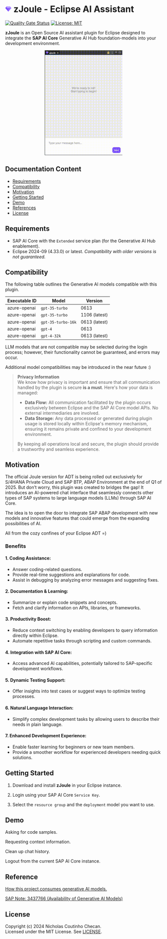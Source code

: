 # <img src="assets/zjoule.png" alt="Intro GIF" width="20"/> zJoule - Eclipse AI Assistant

[![Quality Gate Status](https://sonarcloud.io/api/project_badges/measure?project=The-Nefarious-Developer_zjoule&metric=alert_status&token=e2a58dc0706342532d8d14ae0badfe72fd08ff28)](https://sonarcloud.io/summary/new_code?id=The-Nefarious-Developer_zjoule) 
[![License: MIT](https://img.shields.io/badge/License-MIT-yellow.svg)](https://opensource.org/licenses/MIT)

**zJoule** is an Open Source AI assistant plugin for Eclipse designed to integrate the **SAP AI Core** Generative AI Hub foundation-models into your development environment.

<div align="center">
  <img src="assets/intro.gif" alt="Intro GIF" width="250"/>
</div>

## Documentation Content
- [Requirements](#requirements)
- [Compatibility](#compatibility)
- [Motivation](#motivation)
- [Getting Started](#getting-started)
- [Demo](#demo)
- [References](#reference)
- [License](#license)

## Requirements
- SAP AI Core with the `Extended` service plan (for the Generative AI Hub enablement).
- Eclipse 2024-09 (4.33.0) or latest. *Compatibility with older versions is not guaranteed.*

## Compatibility

The following table outlines the Generative AI models compatible with this plugin.

| Executable ID | Model              | Version       |
|---------------|--------------------|---------------|
| azure-openai  | `gpt-35-turbo`     | 0613          |
| azure-openai  | `gpt-35-turbo`     | 1106 (latest) |
| azure-openai  | `gpt-35-turbo-16k` | 0613 (latest) |
| azure-openai  | `gpt-4`            | 0613          |
| azure-openai  | `gpt-4-32k`        | 0613 (latest) |

LLM models that are not compatible may be selected during the login process; however, their functionality cannot be guaranteed, and errors may occur.

Additional model compatibilities may be introduced in the near future :)

> **Privacy Information** <br>
We know how privacy is important and ensure that all communication handled by the plugin is secure **is a must**. Here's how your data is managed:
> - **Data Flow:** All communication facilitated by the plugin occurs exclusively between Eclipse and the SAP AI Core model APIs. No external intermediaries are involved.
> - **Data Storage:** Any data processed or generated during plugin usage is stored locally within Eclipse's memory mechanism, ensuring it remains private and confined to your development environment. <br>
>
> By keeping all operations local and secure, the plugin should provide a trustworthy and seamless experience.

## Motivation

The official Joule version for ADT is being rolled out exclusively for S/4HANA Private Cloud and SAP BTP, ABAP Environment at the end of Q1 of 2025. But don’t worry, this plugin was created to bridges the gap! It introduces an AI-powered chat interface that seamlessly connects other types of SAP systems to large language models (LLMs) through SAP AI Core.

The idea is to open the door to integrate SAP ABAP development with new models and innovative features that could emerge from the expanding possibilities of AI. 

All from the cozy confines of your Eclipse ADT =)

### Benefits

#### 1. Coding Assistance:
- Answer coding-related questions.
- Provide real-time suggestions and explanations for code.
- Assist in debugging by analyzing error messages and suggesting fixes.
#### 2. Documentation & Learning:
- Summarize or explain code snippets and concepts.
- Fetch and clarify information on APIs, libraries, or frameworks.
#### 3. Productivity Boost:
- Reduce context switching by enabling developers to query information directly within Eclipse.
- Automate repetitive tasks through scripting and custom commands.
#### 4. Integration with SAP AI Core:
- Access advanced AI capabilities, potentially tailored to SAP-specific development workflows.
#### 5. Dynamic Testing Support:
- Offer insights into test cases or suggest ways to optimize testing processes.
#### 6. Natural Language Interaction:
- Simplify complex development tasks by allowing users to describe their needs in plain language.
#### 7. Enhanced Development Experience:
- Enable faster learning for beginners or new team members.
- Provide a smoother workflow for experienced developers needing quick solutions.

## Getting Started

1. Download and install **zJoule** in your Eclipse instance.

2. Login using your SAP AI Core `Service Key`.

3. Select the `resource group` and the `deployment` model you want to use.

## Demo

Asking for code samples.

Requesting context information.

Clean up chat history.

Logout from the current SAP AI Core instance.

## Reference

[How this project consumes generative AI models.](https://help.sap.com/docs/sap-ai-core/sap-ai-core-service-guide/consume-generative-ai-models-using-sap-ai-core)

[SAP Note: 3437766 (Availability of Generative AI Models)](https://me.sap.com/notes/3437766)

## License
Copyright (c) 2024 Nicholas Coutinho Checan. <br />
Licensed under the MIT License. See [LICENSE](LICENSE).